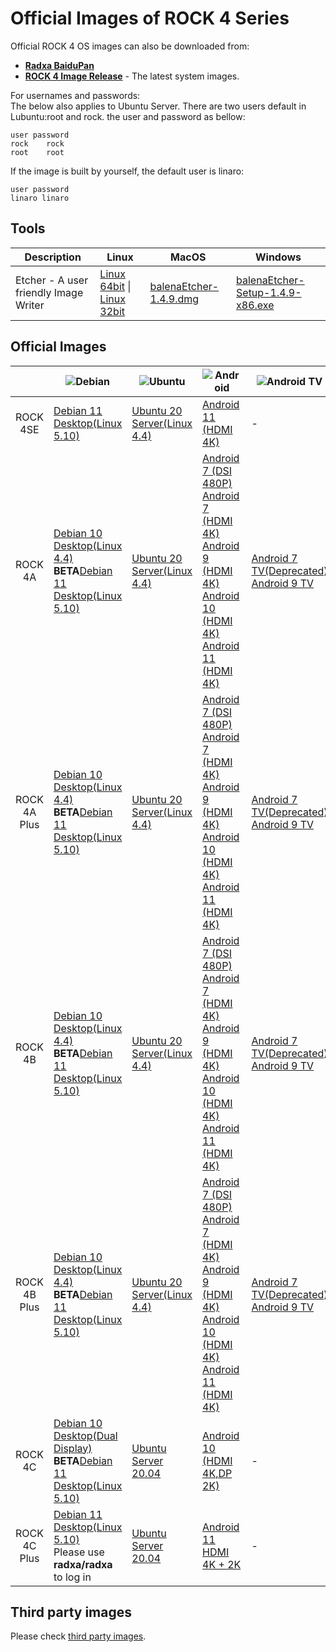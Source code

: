 ﻿---
sidebar_label: 'Official Images'
sidebar_position: 20
---

# Official Images of ROCK 4 Series

Official ROCK 4 OS images can also be downloaded from:  

- **[Radxa BaiduPan](http://rock.sh/rockpi-baidupan)**
- **[ROCK 4 Image
  Release](https://github.com/radxa/debos-radxa/releases/latest)** - The
  latest system images.

For usernames and passwords:  
The below also applies to Ubuntu Server.
There are two users default in Lubuntu:root and rock. the user and password as bellow:

```
user password
rock    rock
root    root
```

If the image is built by yourself, the default user is linaro:

```
user password
linaro linaro
```

## Tools

|Description|Linux|MacOS|Windows|
|-|-|-|-|
|Etcher - A user friendly Image Writer|[Linux 64bit](https://github.com/balena-io/etcher/releases/download/v1.4.9/balena-etcher-electron-1.4.9-linux-x64.zip) \| [Linux 32bit](https://github.com/balena-io/etcher/releases/download/v1.4.9/balena-etcher-electron-1.4.9-linux-ia32.zip)|[balenaEtcher-1.4.9.dmg](https://github.com/balena-io/etcher/releases/download/v1.4.9/balenaEtcher-1.4.9.dmg)|[balenaEtcher-Setup-1.4.9-x86.exe](https://github.com/balena-io/etcher/releases/download/v1.4.9/balenaEtcher-Setup-1.4.9-x86.exe)|

## Official Images

||![Debian](/img/Debian-Logo.webp)|![Ubuntu](/img/Ubuntu-logo.webp)|![Android](/img/Android-Logo.webp)|![Android TV](/img/Android-tv-Logo.webp)|
|:-:|-|-|-|-|
|ROCK 4SE|[Debian 11 Desktop(Linux 5.10)](https://github.com/radxa-build/rock-4se/releases/download/20230312-1521/rock-4se_debian_bullseye_kde_b33.img.xz)|[Ubuntu 20 Server(Linux 4.4)](https://github.com/radxa/debos-radxa/releases/download/20221109-1007/rockpi-4b-ubuntu-focal-server-arm64-20221109-1331-gpt.img.xz)|[Android 11 (HDMI 4K)](https://github.com/radxa/manifests/releases/download/RockPi-android11-20220819_1707/rock4b-se-android11-20220819-1907-gpt.zip)|-|
|ROCK 4A|[Debian 10 Desktop(Linux 4.4)](https://github.com/radxa-build/rock-pi-4b/releases/download/main-df04b3af/rockpi-4b-debian-buster-xfce4-arm64-20220401-0335-gpt.img.xz)<br/>**BETA**[Debian 11 Desktop(Linux 5.10)](https://github.com/radxa-build/rock-pi-4a/releases/download/20230427-1720/rock-pi-4a_debian_bullseye_kde_b13.img.xz)|[Ubuntu 20 Server(Linux 4.4)](https://github.com/radxa-build/rock-pi-4b/releases/download/main-df04b3af/rockpi-4b-ubuntu-focal-server-arm64-20220401-0346-gpt.img.xz)|[Android 7 (DSI 480P)](https://rock.sh/rockpi-android7-dsi-download)<br/>[Android 7 (HDMI 4K)](https://rock.sh/rockpi-android7-download)<br/>[Android 9 (HDMI 4K)](https://rock.sh/rockpi-android9-gpt-download)<br/>[Android 10 (HDMI 4K)](https://rock.sh/rockpi4b-android10-gpt-download)<br/>[Android 11 (HDMI 4K)](https://github.com/radxa/manifests/releases/tag/Rock-android11-20211115_1851)|[Android 7 TV(Deprecated)](https://rock.sh/rockpi-android7-tv-download)<br/>[Android 9 TV](https://rock.sh/rockpi-android9-tv-gpt-download)|
|ROCK 4A Plus|[Debian 10 Desktop(Linux 4.4)](https://github.com/radxa-build/rock-pi-4b/releases/download/main-df04b3af/rockpi-4b-debian-buster-xfce4-arm64-20220401-0335-gpt.img.xz)<br/>**BETA**[Debian 11 Desktop(Linux 5.10)](https://github.com/radxa-build/rock-pi-4a-plus/releases/download/20230427-1720/rock-pi-4a-plus_debian_bullseye_kde_b12.img.xz)|[Ubuntu 20 Server(Linux 4.4)](https://github.com/radxa-build/rock-pi-4b/releases/download/main-df04b3af/rockpi-4b-ubuntu-focal-server-arm64-20220401-0346-gpt.img.xz)|[Android 7 (DSI 480P)](https://rock.sh/rockpi-android7-dsi-download)<br/>[Android 7 (HDMI 4K)](https://rock.sh/rockpi-android7-download)<br/>[Android 9 (HDMI 4K)](https://rock.sh/rockpi-android9-gpt-download)<br/>[Android 10 (HDMI 4K)](https://rock.sh/rockpi4b-android10-gpt-download)<br/>[Android 11 (HDMI 4K)](https://github.com/radxa/manifests/releases/tag/Rock-android11-20211115_1851)|[Android 7 TV(Deprecated)](https://rock.sh/rockpi-android7-tv-download)<br/>[Android 9 TV](https://rock.sh/rockpi-android9-tv-gpt-download)|
|ROCK 4B|[Debian 10 Desktop(Linux 4.4)](https://github.com/radxa-build/rock-pi-4b/releases/download/main-df04b3af/rockpi-4b-debian-buster-xfce4-arm64-20220401-0335-gpt.img.xz)<br/>**BETA**[Debian 11 Desktop(Linux 5.10)](https://github.com/radxa-build/rock-pi-4b/releases/download/20230427-1720/rock-pi-4b_debian_bullseye_kde_b30.img.xz)|[Ubuntu 20 Server(Linux 4.4)](https://github.com/radxa-build/rock-pi-4b/releases/download/main-df04b3af/rockpi-4b-ubuntu-focal-server-arm64-20220401-0346-gpt.img.xz)|[Android 7 (DSI 480P)](https://rock.sh/rockpi-android7-dsi-download)<br/>[Android 7 (HDMI 4K)](https://rock.sh/rockpi-android7-download)<br/>[Android 9 (HDMI 4K)](https://rock.sh/rockpi-android9-gpt-download)<br/>[Android 10 (HDMI 4K)](https://rock.sh/rockpi4b-android10-gpt-download)<br/>[Android 11 (HDMI 4K)](https://github.com/radxa/manifests/releases/tag/Rock-android11-20211115_1851)|[Android 7 TV(Deprecated)](https://rock.sh/rockpi-android7-tv-download)<br/>[Android 9 TV](https://rock.sh/rockpi-android9-tv-gpt-download)|
|ROCK 4B Plus|[Debian 10 Desktop(Linux 4.4)](https://github.com/radxa-build/rock-pi-4b/releases/download/main-df04b3af/rockpi-4b-debian-buster-xfce4-arm64-20220401-0335-gpt.img.xz)<br/>**BETA**[Debian 11 Desktop(Linux 5.10)](https://github.com/radxa-build/rock-pi-4b-plus/releases/download/20230427-1720/rock-pi-4b-plus_debian_bullseye_kde_b19.img.xz)|[Ubuntu 20 Server(Linux 4.4)](https://github.com/radxa-build/rock-pi-4b/releases/download/main-df04b3af/rockpi-4b-ubuntu-focal-server-arm64-20220401-0346-gpt.img.xz)|[Android 7 (DSI 480P)](https://rock.sh/rockpi-android7-dsi-download)<br/>[Android 7 (HDMI 4K)](https://rock.sh/rockpi-android7-download)<br/>[Android 9 (HDMI 4K)](https://rock.sh/rockpi-android9-gpt-download)<br/>[Android 10 (HDMI 4K)](https://rock.sh/rockpi4b-android10-gpt-download)<br/>[Android 11 (HDMI 4K)](https://github.com/radxa/manifests/releases/tag/Rock-android11-20211115_1851)|[Android 7 TV(Deprecated)](https://rock.sh/rockpi-android7-tv-download)<br/>[Android 9 TV](https://rock.sh/rockpi-android9-tv-gpt-download)|
|ROCK 4C|[Debian 10 Desktop(Dual Display)](https://github.com/radxa/rock-pi-images-released/releases/download/v20210824/rockpi4c_debian_buster_xfce4_arm64_20210824_0245-gpt.img.gz)<br/>**BETA**[Debian 11 Desktop(Linux 5.10)](https://github.com/radxa-build/rock-pi-4c/releases/download/20230427-1720/rock-pi-4c_debian_bullseye_kde_b24.img.xz)|[Ubuntu Server 20.04](https://github.com/radxa/rock-pi-images-released/releases/download/v20210126/rockpi4c_ubuntu_focal_server_arm64_20210126_0004-gpt.img.gz)|[Android 10 (HDMI 4K,DP 2K)](https://rock.sh/rockpi4c-android10-gpt-download)|-|
|ROCK 4C Plus|[Debian 11 Desktop(Linux 5.10)](https://github.com/radxa-build/rock-4c-plus/releases/download/20230312-1521/rock-4c-plus_debian_bullseye_kde_b55.img.xz)<br/>Please use **radxa/radxa** to log in|[Ubuntu Server 20.04](https://github.com/radxa/debos-radxa/releases/download/20221109-1007/rock-4c-plus-ubuntu-focal-server-arm64-20221109-1302-gpt.img.xz)|[Android 11 HDMI 4K + 2K](https://github.com/radxa/manifests/releases/download/Rock-android11-20220408_1204/Rock4C_Plus_Android11_20220408_1609-gpt.img.xz)|-|

## Third party images

Please check [third party images](../getting-started/third-party-images).

